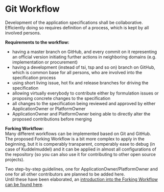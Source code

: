 # Git Workflow

Development of the application specifications shall be collaborative.
Efficiently doing so requires definition of a process, which is kept by all involved persons.

**Requirements to the workflow:**
* having a master branch on GitHub, and every commit on it representing an official version initiating further actions in neighboring domains (e.g. implementation or procurement)
* having a development (instead of tsi, tsp and so on) branch on GitHub, which is common base for all persons, who are involved into the specification process
* using short living issue, hot fix and release branches for driving the specification
* allowing virtually everybody to contribute either by formulation issues or proposing concrete changes to the specification
* all changes to the specification being reviewed and approved by either ApplicationOwner or PlatformOwner
* ApplicationOwner and PlatformOwner being able to directly alter the proposed contributions before merging

**Forking Workflow:**  
Many different workflows can be implemented based on Git and GitHub.  
The proposed Forking Workflow is a bit more complex to apply in the beginning, but it is comperably transparent, comperably ease to debug (in case of Kuddelmuddel) and it can be applied in almost all configurations of the repository (so you can also use it for contributing to other open source projects).

Two step-by-step guidelines, one for ApplicationOwner/PlatformOwner and one for all other contributors are planned to be added here.  
Until these have been elaborated, an [introduction into the Forking Workflow can be found here](https://www.atlassian.com/git/tutorials/comparing-workflows/forking-workflow).